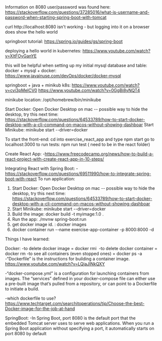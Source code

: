 Information on 8080 user/password was found here: https://stackoverflow.com/questions/37285016/what-is-username-and-password-when-starting-spring-boot-with-tomcat

curl http://localhost:8080 isn't working - but logging into it on a browser does show the hello world

springboot tutorial: https://spring.io/guides/gs/spring-boot

deploying a hello world in kubernetes: https://www.youtube.com/watch?v=XltFOyGanYE

this will be helpful when setting up my initial mysql database and table:
docker + mysql + docker: https://www.javainuse.com/devOps/docker/docker-mysql

springboot + java + minikub k8s: https://www.youtube.com/watch?v=cvi3pMelCV0
https://www.youtube.com/watch?v=0GgBi8yNQT4

<!--


 -->

minikube location: /opt/homebrew/bin/minikube

Start Docker: Open Docker Desktop on mac
-- possible way to hide the desktop, try this next time: https://stackoverflow.com/questions/64533789/how-to-start-docker-desktop-with-a-cli-command-on-macos-without-showing-dashboar
Start Minikube: minikube start --driver=docker

<!-- 


 -->

To start the front-end: cd into exercise_react_app and type npm start
go to localhost:3000
to run tests: npm run test ( need to be in the react folder)
<!-- 


 -->

Create React App:
-https://www.freecodecamp.org/news/how-to-build-a-react-project-with-create-react-app-in-10-steps/

<!-- 


 -->

Integrating React with Spring Boot:
-https://stackoverflow.com/questions/69511990/how-to-integrate-spring-boot-with-react
To run application:

1. Start Docker: Open Docker Desktop on mac
   -- possible way to hide the desktop, try this next time: https://stackoverflow.com/questions/64533789/how-to-start-docker-desktop-with-a-cli-command-on-macos-without-showing-dashboar
2. Start Minikube: minikube start --driver=docker
3. Build the image: docker build -t myimage:1.0 .
4. Run the app: ./mvnw spring-boot:run
5. get docker image id. : docker images
6. docker container run --name exercise-app-container -p 8000:8000 -d <docker image id>

Things I have learned:

Docker:
-to delete docker image = docker rmi <image id>
-to delete docker container = docker rm <container>
-to see all containers (even stopped ones) = docker ps -a
-“Dockerfile” is the instructions for building a container image. https://www.youtube.com/watch?v=LQjaJINkQXY

-“docker-compose.yml” is a configuration for launching containers from images. The “services” defined in your docker-compose file can either use a pre-built image that’s pulled from a repository, or can point to a Dockerfile to initiate a build.

-which dockerfile to use? https://www.techtarget.com/searchitoperations/tip/Choose-the-best-Docker-image-for-the-job-at-hand

SpringBoot:
-In Spring Boot, port 8080 is the default port that the embedded Tomcat server uses to serve web applications. When you run a Spring Boot application without specifying a port, it automatically starts on port 8080 by default
